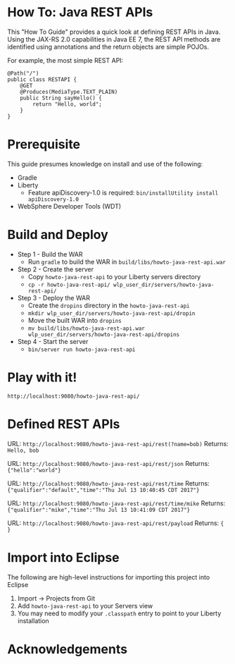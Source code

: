 # How To: Java REST APIs

This "How To Guide" provides a quick look at defining REST APIs in Java. Using the JAX-RS 2.0 capabilities in Java EE 7, the REST API methods are identified using annotations and the return objects are simple POJOs.

For example, the most simple REST API:

```
@Path("/")
public class RESTAPI {
	@GET
	@Produces(MediaType.TEXT_PLAIN)
	public String sayHello() {
		return "Hello, world";
	}
}
```


# Prerequisite

This guide presumes knowledge on install and use of the following:
* Gradle
* Liberty
  * Feature apiDiscovery-1.0 is required: `bin/installUtility install apiDiscovery-1.0`
* WebSphere Developer Tools (WDT)


# Build and Deploy

* Step 1 - Build the WAR
  * Run `gradle` to build the WAR in `build/libs/howto-java-rest-api.war`
* Step 2 - Create the server
  * Copy `howto-java-rest-api` to your Liberty servers directory
  * `cp -r howto-java-rest-api/ wlp_user_dir/servers/howto-java-rest-api/`
* Step 3 - Deploy the WAR
  * Create the `dropins` directory in the `howto-java-rest-api`
  * `mkdir wlp_user_dir/servers/howto-java-rest-api/dropin`
  * Move the built WAR into `dropins`
  * `mv build/libs/howto-java-rest-api.war wlp_user_dir/servers/howto-java-rest-api/dropins`
* Step 4 - Start the server
  * `bin/server run howto-java-rest-api`


# Play with it!
`http://localhost:9080/howto-java-rest-api/`

# Defined REST APIs

URL: `http://localhost:9080/howto-java-rest-api/rest(?name=bob)`
Returns: `Hello, bob`

URL: `http://localhost:9080/howto-java-rest-api/rest/json`
Returns: `{"hello":"world"}`

URL: `http://localhost:9080/howto-java-rest-api/rest/time`
Returns: `{"qualifier":"default","time":"Thu Jul 13 10:40:45 CDT 2017"}`

URL: `http://localhost:9080/howto-java-rest-api/rest/time/mike`
Returns: `{"qualifier":"mike","time":"Thu Jul 13 10:41:09 CDT 2017"}`

URL: `http://localhost:9080/howto-java-rest-api/rest/payload`
Returns: `{ }`



# Import into Eclipse

The following are high-level instructions for importing this project into Eclipse

1. Import -> Projects from Git
2. Add `howto-java-rest-api` to your Servers view
3. You may need to modify your `.classpath` entry to point to your Liberty installation



# Acknowledgements


